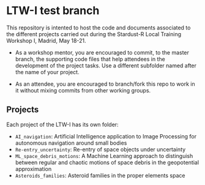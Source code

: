 # LTW-I test branch
This repository is intented to host the code and documents associated to the different projects carried out during the Stardust-R Local Training Workshop I, Madrid, May 18-21.

* As a workshop mentor, you are encouraged to commit, to the master branch, the supporting code files that help attendees in the development of the project tasks. Use a different subfolder named after the name of your project.

* As an attendee, you are encouraged to branch/fork this repo to work in it without mixing commits from other working groups.

## Projects

Each project of the LTW-I has its own folder:
- `AI_navigation`: Artificial Intelligence application to Image Processing for autonomous navigation around small bodies
- `Re-entry_uncertainty`: Re-entry of space objects under uncertainty
- `ML_space_debris_motions`: A Machine Learning approach to distinguish between regular and chaotic
motions of space debris in the geopotential approximation
- `Asteroids_families`: Asteroid families in the proper elements space
